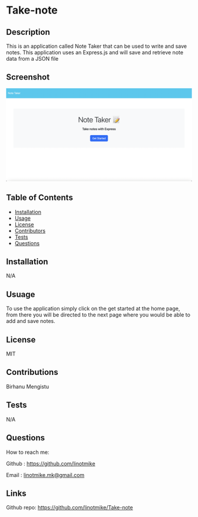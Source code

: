 # Take-note



## Description
This is an application called Note Taker that can be used to write and save notes. This application uses an Express.js and will save and retrieve note data from a JSON file
    
## Screenshot
![screenshot](./images/homepage.png)

## Table of Contents
* [Installation](#installation)
* [Usage](#usage)
* [License](#license)
* [Contributors](#contributors)
* [Tests](#tests)
* [Questions](#questions)
    
## Installation
N/A

## Usuage
To use the application simply click on the get started at the home page, from there you will be directed to the next page where you would be able to add and save notes.

## License
MIT

## Contributions
Birhanu Mengistu

## Tests
N/A

## Questions

How to reach me:

Github : https://github.com/linotmike

Email : linotmike.mk@gmail.com

## Links

Github repo: https://github.com/linotmike/Take-note

    
